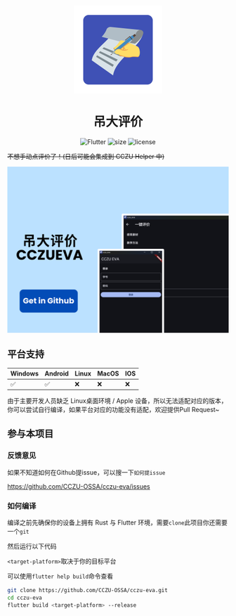 <div align=center>
  <img width=200 src="doc\icon.png"  alt="图标"/>
  <h1 align="center">吊大评价</h1>
</div>
<div align=center>


<img src="https://img.shields.io/badge/flutter-3+-blue" alt="Flutter">
  <img src="https://img.shields.io/github/languages/code-size/CCZU-OSSA/cczu-eva?color=green" alt="size">
  <img src="https://img.shields.io/github/license/CCZU-OSSA/cczu-eva" alt="license">
</div>


~~不想手动点评价了！(日后可能会集成到 CCZU Helper 中)~~

[![图片](doc/screenshot.png)](https://github.com/CCZU-OSSA/cczu-eva/releases/latest)



## 平台支持

| Windows | Android | Linux | MacOS | IOS |
| ------- | ------- | ----- | ----- | --- |
| ✅       | ✅       | ❌     | ❌     | ❌   |

由于主要开发人员缺乏 Linux桌面环境 / Apple 设备，所以无法适配对应的版本，你可以尝试自行编译，如果平台对应的功能没有适配，欢迎提供Pull Request~

## 参与本项目

### 反馈意见

如果不知道如何在Github提issue，可以搜一下`如何提issue`

https://github.com/CCZU-OSSA/cczu-eva/issues

### 如何编译

编译之前先确保你的设备上拥有 Rust 与 Flutter 环境，需要`clone`此项目你还需要一个`git`

然后运行以下代码

`<target-platform>`取决于你的目标平台

可以使用`flutter help build`命令查看

```sh
git clone https://github.com/CCZU-OSSA/cczu-eva.git
cd cczu-eva
flutter build <target-platform> --release
```